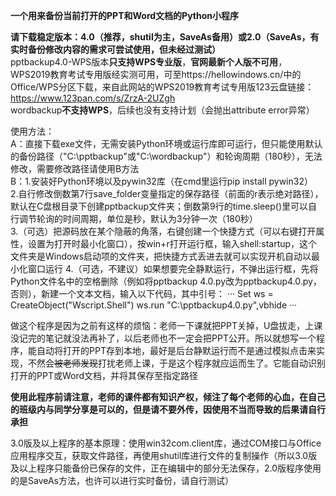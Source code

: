 **一个用来备份当前打开的PPT和Word文档的Python小程序**

**请下载稳定版本：4.0（推荐，shutil为主，SaveAs备用）或2.0（SaveAs，有实时备份修改内容的需求可尝试使用，但未经过测试）**<br>
pptbackup4.0-WPS版本**只支持WPS专业版**，**官网最新个人版不可用**，WPS2019教育考试专用版经实测可用，可至https://hellowindows.cn/中的Office/WPS分区下载，来自此网站的WPS2019教育考试专用版123云盘链接：https://www.123pan.com/s/ZrzA-2UZgh<br>
wordbackup**不支持WPS**，后续也没有支持计划（会抛出attribute error异常）

​使用方法：<br>
A：直接下载exe文件，无需安装Python环境或运行库即可运行，但只能使用默认的备份路径（"C:\pptbackup"或"C:\wordbackup"）和轮询周期（180秒），无法修改，需要修改路径请使用B方法<br>
B：1.安装好Python环境以及pywin32库（在cmd里运行pip install pywin32）<br>
2.自行修改倒数第7行save_folder变量指定的保存路径（前面的r表示绝对路径），默认在C盘根目录下创建pptbackup文件夹；倒数第9行的time.sleep()里可以自行调节轮询的时间周期，单位是秒，默认为3分钟一次（180秒）<br>
3.（可选）把源码放在某个隐蔽的角落，右键创建一个快捷方式（可以右键打开属性，设置为打开时最小化窗口），按win+r打开运行框，输入shell:startup，这个文件夹是Windows启动项的文件夹，把快捷方式丢进去就可以实现开机自动以最小化窗口运行
4.（可选，不建议）如果想要完全静默运行，不弹出运行框，先将Python文件名中的空格删除（例如将pptbackup 4.0.py改为pptbackup4.0.py，否则），新建一个文本文档，输入以下代码，其中引号：
···
Set ws = CreateObject("Wscript.Shell")
ws.run "C:\pptbackup4.0.py",vbhide
···




做这个程序是因为之前有这样的烦恼：老师一下课就把PPT关掉，U盘拔走，上课没记完的笔记就没法再补了，以后老师也不一定会把PPT公开。所以就想写一个程序，能自动将打开的PPT存到本地，最好是后台静默运行而不是通过模拟点击来实现，不然会~~被老师发现~~打扰老师上课，于是这个程序就应运而生了。它能自动识别打开的PPT或Word文档，并将其保存至指定路径

**使用此程序前请注意，老师的课件都有知识产权，倾注了每个老师的心血，在自己的班级内与同学分享是可以的，但是请不要外传，因使用不当而导致的后果请自行承担**



3.0版及以上程序的基本原理：使用win32com.client库，通过COM接口与Office应用程序交互，获取文件路径，再使用shutil库进行文件的复制操作（所以3.0版及以上程序只能备份已保存的文件，正在编辑中的部分无法保存，2.0版程序使用的是SaveAs方法，也许可以进行实时备份，请自行测试）
